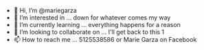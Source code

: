 - 👋 Hi, I’m @mariegarza
- 👀 I’m interested in ... down for whatever comes my way
- 🌱 I’m currently learning ... everything happens for a reason
- 💞️ I’m looking to collaborate on ... I'll get back to this 1
- 📫 How to reach me ... 5125538586 or Marie Garza on Facebook


<!---
mariegarza/mariegarza is a ✨ special ✨ repository because its `README.md` (this file) appears on your GitHub profile.
You can click the Preview link to take a look at your changes.
--->
